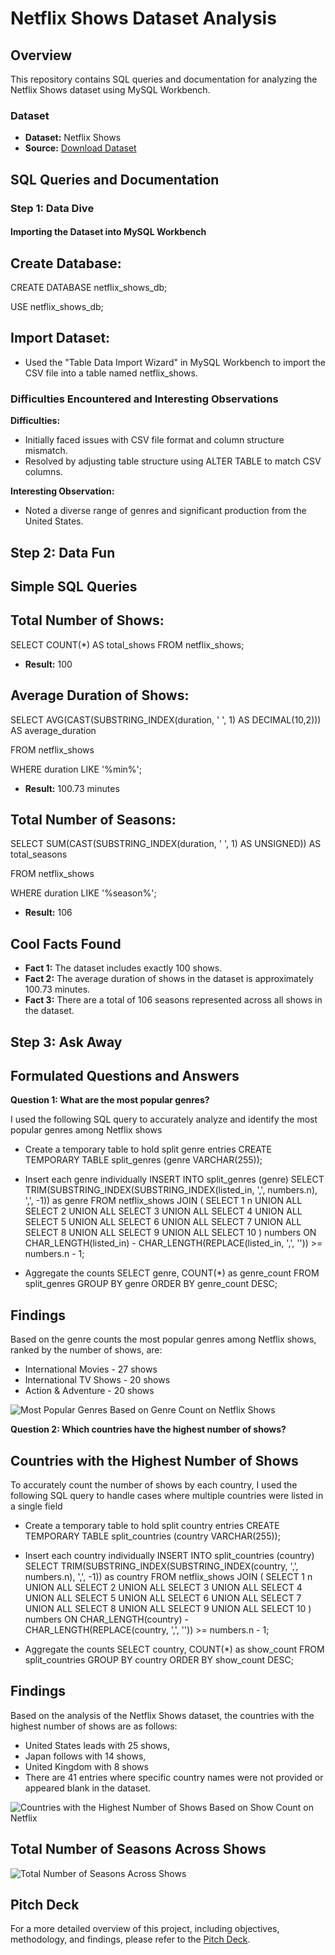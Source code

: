 # Netflix Shows Dataset Analysis

## Overview

This repository contains SQL queries and documentation for analyzing the Netflix Shows dataset using MySQL Workbench.

### Dataset

- **Dataset:** Netflix Shows
- **Source:** [Download Dataset](https://drive.google.com/file/d/1Cth8F5M7smd4uqE7QNX6vHBSOdK_eank/view)

## SQL Queries and Documentation

### Step 1: Data Dive

#### Importing the Dataset into MySQL Workbench

## Create Database:

CREATE DATABASE netflix_shows_db;

USE netflix_shows_db;

## Import Dataset:

- Used the "Table Data Import Wizard" in MySQL Workbench to import the CSV file into a table named netflix_shows.

### Difficulties Encountered and Interesting Observations

**Difficulties:**
- Initially faced issues with CSV file format and column structure mismatch.
- Resolved by adjusting table structure using ALTER TABLE to match CSV columns.

**Interesting Observation:**
- Noted a diverse range of genres and significant production from the United States.

## Step 2: Data Fun

## Simple SQL Queries

## Total Number of Shows:

SELECT COUNT(*) AS total_shows FROM netflix_shows;

- **Result:** 100

## Average Duration of Shows:

SELECT AVG(CAST(SUBSTRING_INDEX(duration, ' ', 1) AS DECIMAL(10,2))) AS average_duration

FROM netflix_shows

WHERE duration LIKE '%min%';

- **Result:** 100.73 minutes

## Total Number of Seasons:

SELECT SUM(CAST(SUBSTRING_INDEX(duration, ' ', 1) AS UNSIGNED)) AS total_seasons

FROM netflix_shows

WHERE duration LIKE '%season%';

- **Result:** 106

## Cool Facts Found

- **Fact 1:** The dataset includes exactly 100 shows.
- **Fact 2:** The average duration of shows in the dataset is approximately 100.73 minutes.
- **Fact 3:** There are a total of 106 seasons represented across all shows in the dataset.

## Step 3: Ask Away

## Formulated Questions and Answers

**Question 1: What are the most popular genres?**

I used the following SQL query to accurately analyze and identify the most popular genres among Netflix shows

 - Create a temporary table to hold split genre entries
CREATE TEMPORARY TABLE split_genres (genre VARCHAR(255));

- Insert each genre individually
INSERT INTO split_genres (genre)
SELECT TRIM(SUBSTRING_INDEX(SUBSTRING_INDEX(listed_in, ',', numbers.n), ',', -1)) as genre
FROM netflix_shows
JOIN (
    SELECT 1 n UNION ALL SELECT 2 UNION ALL SELECT 3 UNION ALL SELECT 4
    UNION ALL SELECT 5 UNION ALL SELECT 6 UNION ALL SELECT 7 UNION ALL SELECT 8
    UNION ALL SELECT 9 UNION ALL SELECT 10
) numbers ON CHAR_LENGTH(listed_in) - CHAR_LENGTH(REPLACE(listed_in, ',', '')) >= numbers.n - 1;

-  Aggregate the counts
SELECT genre, COUNT(*) as genre_count
FROM split_genres
GROUP BY genre
ORDER BY genre_count DESC;

## Findings
Based on the genre counts the most popular genres among Netflix shows, ranked by the number of shows, are:
 - International Movies - 27 shows
 - International TV Shows - 20 shows
 - Action & Adventure - 20 shows

![Most Popular Genres Based on Genre Count on Netflix Shows](images/genre_count_chart.jpg)

**Question 2: Which countries have the highest number of shows?**

## Countries with the Highest Number of Shows

To accurately count the number of shows by each country, I used the following SQL query to handle cases where multiple countries were listed in a single field

- Create a temporary table to hold split country entries
CREATE TEMPORARY TABLE split_countries (country VARCHAR(255));

- Insert each country individually
INSERT INTO split_countries (country)
SELECT TRIM(SUBSTRING_INDEX(SUBSTRING_INDEX(country, ',', numbers.n), ',', -1)) as country
FROM netflix_shows
JOIN (
    SELECT 1 n UNION ALL SELECT 2 UNION ALL SELECT 3 UNION ALL SELECT 4
    UNION ALL SELECT 5 UNION ALL SELECT 6 UNION ALL SELECT 7 UNION ALL SELECT 8
    UNION ALL SELECT 9 UNION ALL SELECT 10
) numbers ON CHAR_LENGTH(country) - CHAR_LENGTH(REPLACE(country, ',', '')) >= numbers.n - 1;

- Aggregate the counts
SELECT country, COUNT(*) as show_count
FROM split_countries
GROUP BY country
ORDER BY show_count DESC;

## Findings
Based on the analysis of the Netflix Shows dataset, the countries with the highest number of shows are as follows: 
 - United States leads with 25 shows, 
 - Japan follows with 14 shows, 
 - United Kingdom with 8 shows
- There are 41 entries where specific country names were not provided or appeared blank in the dataset.

![Countries with the Highest Number of Shows Based on Show Count on Netflix](images/country_show_count_chart.jpg)

## Total Number of Seasons Across Shows

![Total Number of Seasons Across Shows](images/total_seasons_chart.jpg)

## Pitch Deck
For a more detailed overview of this project, including objectives, methodology, and findings, please refer to the [Pitch Deck](https://www.canva.com/design/DAGIkk3WYmo/KW8FlTQpR1qmA12nNHdsHg/edit?utm_content=DAGIkk3WYmo&utm_campaign=designshare&utm_medium=link2&utm_source=sharebutton).
